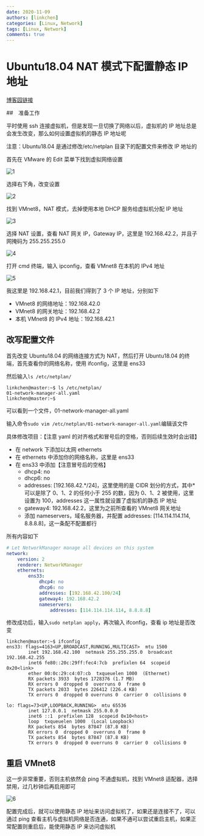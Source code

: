 ```yaml
---
date: 2020-11-09
authors: [linkchen]
categories: [Linux, Network]
tags: [Linux, Network]
comments: true
---
```


# Ubuntu18.04 NAT 模式下配置静态 IP 地址

[博客园链接](https://www.cnblogs.com/linkchen/p/13949164.html)

<!-- more -->

##　准备工作

平时使用 ssh 连接虚拟机，但是发现一旦切换了网络以后，虚拟机的 IP 地址总是会发生改变，那么如何设置虚拟机的静态 IP 地址呢

注意：Ubuntu18.04 是通过修改/etc/netplan 目录下的配置文件来修改 IP 地址的

首先在 VMware 的 Edit 菜单下找到虚拟网络设置

<img referrerPolicy="no-referrer" src="https://img2020.cnblogs.com/blog/1560524/202011/1560524-20201109161718304-1761208670.png" alt="1">

选择右下角，改变设置

<img referrerPolicy="no-referrer" src="https://img2020.cnblogs.com/blog/1560524/202011/1560524-20201109161728053-1577855128.png" alt="2">

找到 VMnet8，NAT 模式，去掉使用本地 DHCP 服务给虚拟机分配 IP 地址

<img referrerPolicy="no-referrer" src="https://img2020.cnblogs.com/blog/1560524/202011/1560524-20201109161734180-888811583.png" alt="3">

选择 NAT 设置，查看 NAT 网关 IP，Gateway IP，这里是 192.168.42.2，并且子网掩码为 255.255.255.0

<img referrerPolicy="no-referrer" src="https://img2020.cnblogs.com/blog/1560524/202011/1560524-20201109161741867-1716444302.png" alt="4">

打开 cmd 终端，输入 ipconfig，查看 VMnet8 在本机的 IPv4 地址

<img referrerPolicy="no-referrer" src="https://img2020.cnblogs.com/blog/1560524/202011/1560524-20201109161747370-649214289.png" alt="5">

我这里是 192.168.42.1，目前我们得到了 3 个 IP 地址，分别如下

-   VMnet8 的网络地址：192.168.42.0
-   VMnet8 的网关地址：192.168.42.2
-   本机 VMnet8 的 IPv4 地址：192.168.42.1

## 改写配置文件

首先改变 Ubuntu18.04 的网络连接方式为 NAT，然后打开 Ubuntu18.04 的终端，首先查看你的网络名称，使用 ifconfig，这里是 ens33

然后输入`ls /etc/netplan/`

```shell
linkchen@master:~$ ls /etc/netplan/
01-network-manager-all.yaml
linkchen@master:~$
```

可以看到一个文件，01-network-manager-all.yaml

输入命令`sudo vim /etc/netplan/01-network-manager-all.yaml`编辑该文件

具体修改项目：【注意 yaml 的对齐格式和冒号后的空格，否则后续生效时会出错】

-   在 network 下添加以太网 ethernets
-   在 ethernets 中添加你的网络名称，这里是 ens33
-   在 ens33 中添加【注意冒号后的空格】
    -   dhcp4: no
    -   dhcp6: no
    -   addresses: [192.168.42.\*/24]，这里使用的是 CIDR 划分的方式，其中\*可以是除了 0、1、2 的任何小于 255 的数，因为 0、1、2 被使用，这里设置为 100，addresses 这一属性就设置了虚拟机的静态 IP 地址
    -   gateway4: 192.168.42.2，这里为之前所查看的 VMnet8 网关地址
    -   添加 nameservers，域名服务器，并配置 addresses: [114.114.114.114, 8.8.8.8]，这一条配不配置都行

所有内容如下

```yaml linenums="1" title="01-network-manager-all.yaml"
# Let NetworkManager manage all devices on this system
network:
    version: 2
    renderer: NetworkManager
    ethernets:
        ens33:
            dhcp4: no
            dhcp6: no
            addresses: [192.168.42.100/24]
            gateway4: 192.168.42.2
            nameservers:
                addresses: [114.114.114.114, 8.8.8.8]
```

修改成功后，输入`sudo netplan apply`，再次输入 ifconfig，查看 ip 地址是否改变

```shell
linkchen@master:~$ ifconfig
ens33: flags=4163<UP,BROADCAST,RUNNING,MULTICAST>  mtu 1500
        inet 192.168.42.100  netmask 255.255.255.0  broadcast 192.168.42.255
        inet6 fe80::20c:29ff:fec4:7cb  prefixlen 64  scopeid 0x20<link>
        ether 00:0c:29:c4:07:cb  txqueuelen 1000  (Ethernet)
        RX packets 3933  bytes 1728376 (1.7 MB)
        RX errors 0  dropped 0  overruns 0  frame 0
        TX packets 2033  bytes 226412 (226.4 KB)
        TX errors 0  dropped 0 overruns 0  carrier 0  collisions 0

lo: flags=73<UP,LOOPBACK,RUNNING>  mtu 65536
        inet 127.0.0.1  netmask 255.0.0.0
        inet6 ::1  prefixlen 128  scopeid 0x10<host>
        loop  txqueuelen 1000  (Local Loopback)
        RX packets 854  bytes 87847 (87.8 KB)
        RX errors 0  dropped 0  overruns 0  frame 0
        TX packets 854  bytes 87847 (87.8 KB)
        TX errors 0  dropped 0 overruns 0  carrier 0  collisions 0
```

## 重启 VMnet8

这一步非常重要，否则主机依然会 ping 不通虚拟机，找到 VMnet8 适配器，选择禁用，过几秒钟后再启用即可

<img referrerPolicy="no-referrer" src="https://img2020.cnblogs.com/blog/1560524/202011/1560524-20201109161758380-1884260974.png" alt="6">

配置完成后，就可以使用静态 IP 地址来访问虚拟机了，如果还是连接不了，可以通过 ping 查看主机与虚拟机网络是否连通，如果不通可以尝试重启主机，如果正常配置则重启后，能使用静态 IP 来访问虚拟机

